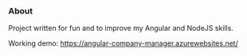 ### About

Project written for fun and to improve my Angular and NodeJS skills.
 
 Working demo:
 https://angular-company-manager.azurewebsites.net/
